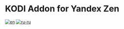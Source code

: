 # KODI Addon for Yandex Zen
[![en](https://img.shields.io/badge/lang-en-red.svg)](./README.md)
[![ru-ru](https://img.shields.io/badge/lang-ru--ru-green.svg)](./README.ru-ru.md)